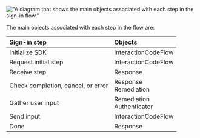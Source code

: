 <div class="full">

!["A diagram that shows the main objects associated with each step in the sign-in flow."](/img/mobile-sdk/mobile-idx-objects-and-flow-kotlin.png)

</div>

The main objects associated with each step in the flow are:

| Sign-in step                       | Objects                         |
| :--------------------------------- | :------------------------------ |
| Initialize SDK                     | InteractionCodeFlow             |
| Request initial step               | InteractionCodeFlow             |
| Receive step                       | Response                        |
| Check completion, cancel, or error | Response <br/> Remediation      |
| Gather user input                  | Remediation <br/> Authenticator |
| Send input                         | InteractionCodeFlow             |
| Done                               | Response                        |
